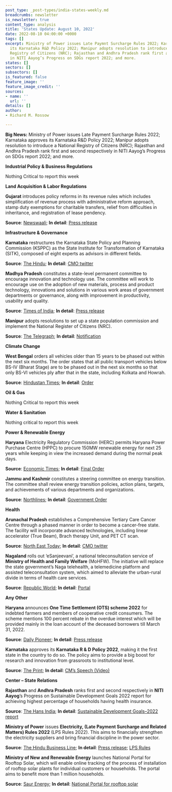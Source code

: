 ```yaml
---
post_type: _post-types/india-states-weekly.md
breadcrumbs: newsletter
is_newsletter: true
content_type: analysis
title: 'States Update: August 10, 2022'
date: 2022-08-10 04:00:00 +0000
tags: []
excerpt: Ministry of Power issues Late Paymnt Surcharge Rules 2022; Karnataka approves
  its Karnataka R&D Policy 2022; Manipur adopts resolution to introduce a National
  Registry of Citizens (NRC); Rajasthan and Andhra Pradesh rank first and second respectively
  in NITI Aayog’s Progress on SDGs report 2022; and more.
states: []
sectors: []
subsectors: []
is_featured: false
feature_image: ''
feature_image_credit: ''
sources:
- name: ''
  url: ''
details: []
author:
- Richard M. Rossow

---
```

**Big News:** Ministry of Power issues Late Payment Surcharge Rules 2022; Karnataka approves its Karnataka R&D Policy 2022; Manipur adopts resolution to introduce a National Registry of Citizens (NRC); Rajasthan and Andhra Pradesh rank first and second respectively in NITI Aayog’s Progress on SDGs report 2022; and more.

**Industrial Policy & Business Regulations**

Nothing Critical to report this week

**Land Acquisition & Labor Regulations**

**Gujarat** introduces policy reforms in its revenue rules which includes simplification of revenue process with administrative reform approach, stamp duty exemptions for charitable transfers, relief from difficulties in inheritance, and registration of lease pendency.

**Source**: [Newswaali](https://newswaali.com/gujarat-government-latest-policy-reforms-news-waali/); **In detail**: [Press release](https://gujaratinformation.gujarat.gov.in/article/?id=NDA4Mjc=)

**Infrastructure & Governance**

**Karnataka** restructures the Karnataka State Policy and Planning Commission (KSPPC) as the State Institute for Transformation of Karnataka (SITK), composed of eight experts as advisors in different fields.

**Source**: [The Hindu](https://www.thehindu.com/news/national/karnataka/planning-commission-is-now-state-institute-for-transformation-of-karnataka/article65736877.ece); **In detail**: [CMO twitter](https://twitter.com/CMofKarnataka/status/1556173982679781376)

**Madhya Pradesh** constitutes a state-level permanent committee to encourage innovation and technology use. The committee will work to encourage use on the adoption of new materials, process and product technology, innovations and solutions in various work areas of government departments or governance, along with improvement in productivity, usability and quality.

**Source**: [Times of India](https://timesofindia.indiatimes.com/city/bhopal/madhya-pradesh-gets-an-innovation-panel-to-optimise-technology/articleshow/93359282.cms); **In detail**: [Press release](https://www.mpinfo.org/Home/TodaysNews#State-Level-Empowered-Committee-formed-under-chairmanship-of-Chief-Secretary-20220803N170)

**Manipur** adopts resolutions to set up a state population commission and implement the National Register of Citizens (NRC).

**Source**: [The Telegraph](https://www.telegraphindia.com/north-east/manipur-assembly-adopts-resolutions-to-set-up-population-commission-implement-national-register-of-citizens/cid/1878564); **In detail**: [Notification](http://cms.neva.gov.in/FileStructure_MN/AssemblyFiles/12/2/20220805/3.pdf)

**Climate Change**

**West Bengal** orders all vehicles older than 15 years to be phased out within the next six months. The order states that all public transport vehicles below BS-IV (Bharat Stage) are to be phased out in the next six months so that only BS-VI vehicles ply after that in the state, including Kolkata and Howrah.

**Source**: [Hindustan Times](https://www.hindustantimes.com/cities/kolkata-news/vehicles-older-than-15-yrs-to-be-phased-out-in-west-bengal-within-6-months-ngt-101658904387436.html); **In detail**: [Order](https://greentribunal.gov.in/gen_pdf_test.php?filepath=L25ndF9kb2N1bWVudHMvbmd0L2Nhc2Vkb2MvanVkZ2VtZW50cy9LT0xLQVRBLzIwMjItMDctMjYvMTY1ODgyOTg4MzEyMjQwMjU3OTA2MmRmYmMzYjNmZDA2LnBkZg==)

**Oil & Gas**

Nothing Critical to report this week

**Water & Sanitation**

Nothing critical to report this week

**Power & Renewable Energy**

**Haryana** Electricity Regulatory Commission (HERC) permits Haryana Power Purchase Centre (HPPC) to procure 150MW renewable energy for next 25 years while keeping in view the increased demand during the normal peak days.

**Source**: [Economic Times](https://energy.economictimes.indiatimes.com/news/renewable/haryana-electricity-regulatory-commission-allows-ppas-of-150-mw-green-energy/93290669); **In detail**: [Final Order](https://www.herc.gov.in/WriteReadData/Orders/O20220718a.pdf)

**Jammu and Kashmir** constitutes a steering committee on energy transition. The committee shall review energy transition policies, action plans, targets, and achievements of various departments and organizations.

**Source**: [Northlines](https://www.thenorthlines.com/ut-level-committee-formed-on-energy-transition/); **In detail**: [Government Order](http://jkgad.nic.in/common/showOrder.aspx?actCode=O41853)

**Health**

**Arunachal Pradesh** establishes a Comprehensive Tertiary Care Cancer Centre through a phased manner in order to become a cancer-free state. The facility will incorporate advanced technologies, including linear accelerator (True Beam), Brach therapy Unit, and PET CT scan.

**Source**: [North East Today](https://www.northeasttoday.in/2022/08/03/arunachal-pradesh-to-establish-tertiary-care-cancer-centre-effort-to-eliminate-cancer-menace/); **In detail**: [CMO twitter](https://twitter.com/PemaKhanduBJP/status/1554405489978781697)

**Nagaland** rolls out ‘eSanjeevani’, a national teleconsultation service of **Ministry of Health and Family Welfare** (MoHFW). The initiative will replace the state government’s Naga telehealth, a telemedicine platform and assisted teleconsultation system, which aimed to alleviate the urban-rural divide in terms of health care services.

**Source**: [Republic World](https://www.republicworld.com/india-news/general-news/nagaland-govt-rolls-out-esanjeevani-service-articleshow.html); **In detail**: [Portal](https://esanjeevaniopd.in/Home)

**Any Other**

**Haryana** announces **One Time Settlement (OTS) scheme 2022** for indebted farmers and members of cooperative credit consumers. The scheme mentions 100 percent rebate in the overdue interest which will be provided mainly in the loan account of the deceased borrowers till March 31, 2022.

**Source**: [Daily Pioneer](https://www.dailypioneer.com/2022/state-editions/haryana-announces-one-time-settlement-scheme-2022-for-indebted-farmers.html); **In detail**: [Press release](https://prharyana.gov.in/en/haryana-government-has-announced-one-time-settlement-ots-scheme-2022-for-the-indebted-farmers)

**Karnataka** approves its **Karnataka R & D Policy 2022**, making it the first state in the country to do so. The policy aims to provide a big boost for research and innovation from grassroots to institutional level.

**Source**: [The Print](https://theprint.in/india/karnataka-cabinet-approves-rd-policy/1069672/); **In detail**: [CM’s Speech (Video)](https://twitter.com/BSBommai/status/1555074923944546305)

**Center – State Relations**

**Rajasthan** and **Andhra Pradesh** ranks first and second respectively in **NITI Aayog**’s Progress on Sustainable Development Goals 2022 report for achieving highest percentage of households having health insurance.

**Source**: [The Hans India](https://www.thehansindia.com/andhra-pradesh/andhra-pradesh-ranks-second-in-health-insurance-coverage-756779); **In detail**: [Sustainable Development Goals–2022 report](https://www.niti.gov.in/sites/default/files/2022-07/The_Indian_Model_of_SDG_Localisation_13072022.pdf)

**Ministry of Power** issues **Electricity, (Late Payment Surcharge and Related Matters) Rules 2022** (LPS Rules 2022). This aims to financially strengthen the electricity suppliers and bring financial discipline in the power sector.

**Source**: [The Hindu Business Line](https://www.thehindubusinessline.com/news/rec-sanctions-22000-crore-to-discoms-for-clearing-outstanding-dues/article65726727.ece); **In detail**: [Press release](https://recindia.nic.in/rec-elevates-the-power-sector-yet-again-sanctions-22-000-crore-under-new-lps-rules); [LPS Rules](https://egazette.nic.in/WriteReadData/2022/236266.pdf)

**Ministry of New and Renewable Energy** launches National Portal for Rooftop Solar, which will enable online tracking of the process of installation of rooftop solar plants for individual customers or households. The portal aims to benefit more than 1 million households.

**Source**: [Saur Energy](https://www.saurenergy.com/solar-energy-news/finally-national-solar-rooftop-portal-a-reality-in-india); **In detail**: [National Portal for rooftop solar](https://solarrooftop.gov.in/)
